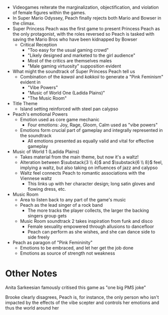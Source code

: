 - Videogames reiterate the marginalization, objectification, and violation of female figures within the games.
- In Super Mario Odyssey, Peach finally rejects both Mario and Bowser in the climax.
- Super Princess Peach was the first game to present Princess Peach as the only protagonist, with the roles reversed so Peach is tasked with saving the Mario Bros who have been kidnapped by Bowser
	- Critical Reception
		- "Too easy for the usual gaming crowd"
		- "Likely designed and marketed to the girl audience"
		- Most of the critics are themselves males
		- "Male gaming virtuosity" supposition evident
- What might the soundtrack of Super Princess Peach tell us
	- Combination of the *kawaii* and *kakkoii* to generate a "Pink Feminism" evident in
		- "Vibe Powers"
		- "Music of World One (Ladida Plains)"
		- "The Music Room"
- Title Theme
	- Island setting reinforced with steel pan calypso
- Peach's emotional Powers
	- Emotion used as core game mechanic
		- Four emotions: Joy, Rage, Gloom, Calm used as "vibe powers"
	- Emotions form crucial part of gameplay and integrally represented in the soundtrack
		- All emotions presented as equally valid and vital for effective gameplay
- Music of World 1 (Ladida Plains)
	- Takes material from the main theme, but now it's a waltz!
	- Alteration between $\substack{3 \\ 4}$ and $\substack{6 \\ 8}$ feel, implying a waltz, but also taking on influences of jazz and calypso
	- Waltz feel connects Peach to romantic associations with the Viennese waltz
		- This links up with her character design; long satin gloves and flowing dress, etc.
- Music Room
	- Area to listen back to any part of the game's music
	- Peach as the lead singer of a rock band
		- The more tracks the player collects, the larger the backing singers group gets
	- Music Room soundtrack 2 takes inspiration from funk and disco
		- Female sexuality empowered through allusions to dancefloor
		- Peach can perform as she wishes, and she can dance side to side freely
- Peach as paragon of "Pink Femininity"
	- Emotions to be embraced, and let her get the job done
	- Emotions as source of strength not weakness

# Other Notes

Anita Sarkeesian famously critised this game as "one big PMS joke"

Brooke clearly disagrees, Peach is, for instance, the only person who isn't impacted by the effects of the vibe scepter and controls her emotions and thus the world around her